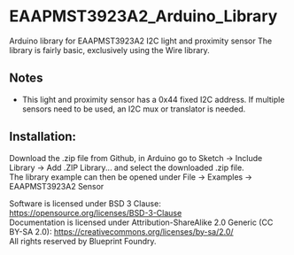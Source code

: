 # EAAPMST3923A2_Arduino_Library
Arduino library for EAAPMST3923A2 I2C light and proximity sensor
The library is fairly basic, exclusively using the Wire library. 

## Notes
* This light and proximity sensor has a 0x44 fixed I2C address. If multiple sensors need to be used, an I2C mux or translator is needed.

## Installation:
Download the .zip file from Github, in Arduino go to Sketch -> Include Library -> Add .ZIP Library... and select the downloaded .zip file.  
The library example can then be opened under File -> Examples -> EAAPMST3923A2 Sensor 

Software is licensed under BSD 3 Clause: https://opensource.org/licenses/BSD-3-Clause   
Documentation is licensed under Attribution-ShareAlike 2.0 Generic (CC BY-SA 2.0): https://creativecommons.org/licenses/by-sa/2.0/   
All rights reserved by Blueprint Foundry.
